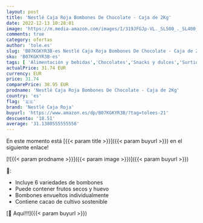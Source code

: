 ```yaml
---
layout: post
title: 'Nestlé Caja Roja Bombones De Chocolate - Caja de 2Kg'
date: 2022-12-13 10:28:01
image: 'https://m.media-amazon.com/images/I/319JFGJp-VL._SL500_._SL400_.jpg'
comments: true
category: ofertas
author: 'tole.es'
slug: 'B07KGKYR3B-es Nestlé Caja Roja Bombones De Chocolate - Caja de 2Kg'
sku: 'B07KGKYR3B-es'
tags: [ 'Alimentación y bebidas','Chocolates','Snacks y dulces','Surtidos de chocolates','bombones','nestlé caja roja','🇪🇸', ]
actualPrice: 31.74 EUR
currency: EUR
price: 31.74
comparePrice: 38.95 EUR
prodname: 'Nestlé Caja Roja Bombones De Chocolate - Caja de 2Kg'
country: 'es'
flag: '🇪🇸'
brand: 'Nestlé Caja Roja'
buyurl: 'https://www.amazon.es/dp/B07KGKYR3B/?tag=tolees-21'
descuento: '18.51'
average: '31.1380555555556'
---
```


En este momento está [{{< param title >}}]({{< param buyurl >}}) en el siguiente enlace!

[![{{< param prodname >}}]({{< param image >}})]({{< param buyurl >}})

🔎:

- Incluye 6 variedades de bombones
- Puede contener frutos secos y huevo
- Bombones envueltos individualmente
- Contiene cacao de cultivo sostenible

[🛒 Aquí!!!]({{< param buyurl >}})

